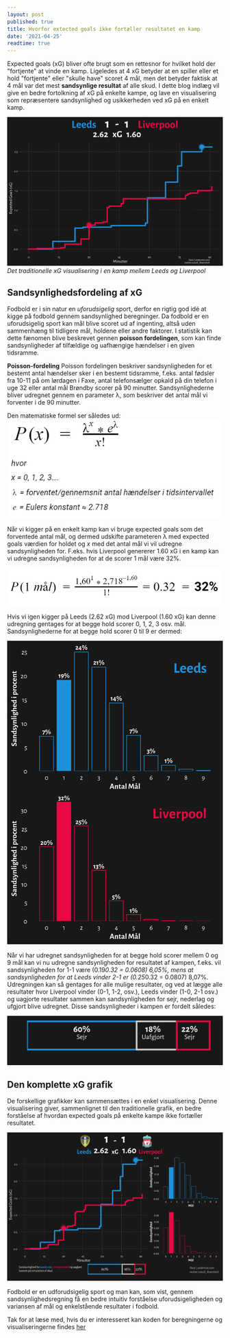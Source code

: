 ```yaml
---
layout: post
published: true
title: Hvorfor extected goals ikke fortæller resultatet en kamp
date: '2021-04-25'
readtime: true
---
```


Expected goals (xG) bliver ofte brugt som en rettesnor for hvilket hold der "fortjente" at vinde en kamp. Ligeledes at 4 xG betyder at en spiller eller et hold "fortjente" eller "skulle have" scoret 4 mål, men det betyder faktisk at 4 mål var det mest **sandsynlige resultat** af alle skud. I dette blog indlæg vil give en bedre fortolkning af xG på enkelte kampe, og lave en visualisering som repræsentere sandsynlighed og usikkerheden ved xG på en enkelt kamp.

![alt text](/img/xG_infographic/Leeds_vs_Liverpool_xG_racechart_gw32.png)
_Det traditionelle xG visualisering i en kamp mellem Leeds og Liverpool_

## Sandsynlighedsfordeling af xG

Fodbold er i sin natur en _uforudsigelig_ sport, derfor en rigtig god idé at kigge på fodbold gennem sandsynlighed beregninger. Da fodbold er en uforudsigelig sport kan mål blive scoret ud af ingenting, altså uden sammenhæng til tidligere mål, holdene eller andre faktorer. I statistik kan dette fænomen blive beskrevet gennen __poisson fordelingen__, som kan finde sandsynligheder af tilfældige og uafhængige hændelser i en given tidsramme.

**Poisson-fordeling**
Poisson fordelingen beskriver sandsynligheden for et bestemt antal hændelser sker i en bestemt tidsramme, f.eks. antal fødsler fra 10-11 på om lørdagen i Faxe, antal telefonsælger opkald på din telefon i uge 32 eller antal mål Brøndby scorer på 90 minutter. Sandsynlighederne bliver udregnet gennem en parameter λ, som beskriver det antal mål vi forventer i de 90 minutter.

Den matematiske formel ser således ud:
![alt text](/img/xG_infographic/poisson.png)

Når vi kigger på en enkelt kamp kan vi bruge expected goals som det forventede antal mål, og dermed udskifte parameteren λ med expected goals værdien for holdet og _x_ med det antal mål vi vil udregne sandsynligheden for. F.eks. hvis Liverpool genererer 1.60 xG i en kamp kan vi udregne sandsynligheden for at de scorer 1 mål være 32%.

![alt text](/img/xG_infographic/poisson_calculated.png)

Hvis vi igen kigger på Leeds (2.62 xG) mod Liverpool (1.60 xG) kan denne udregning gentages for at begge hold scorer 0, 1, 2, 3 osv. mål. Sandsynlighederne for at begge hold scorer 0 til 9 er dermed:

![alt text](/img/xG_infographic/goal_probabilities_viz.png)

Når vi har udregnet sandsynligheden for at begge hold scorer mellem 0 og 9 mål kan vi nu udregne sandsynligheden for resultatet af kampen, f.eks. vil sandsynligheden for 1-1 være (0.19*0.32 = 0.0608) 6,05%, mens at sandsynligheden for at Leeds vinder 2-1 er (0.25*0.32 = 0.0807) 8,07%.
Udregningen kan så gentages for alle mulige resultater, og ved at lægge alle resultater hvor Liverpool vinder (0-1, 1-2, osv.), Leeds vinder (1-0, 2-1 osv.) og uagjorte resultater sammen kan sandsynligheden for sejr, nederlag og ufgjort blive udregnet. Disse sandsynligheder i kampen er fordelt således:

![alt text](/img/xG_infographic/win_probability_viz.png)

## Den komplette xG grafik

De forskellige grafikker kan sammensættes i en enkel visualisering. Denne visualisering giver, sammenlignet til den traditionelle grafik, en bedre forståelse af hvordan expected goals på enkelte kampe ikke fortæller resultatet. 

![alt text](/img/xG_infographic/Leeds_vs_Liverpool_xG_infographic_gw32.png)

Fodbold er en udforudsigelig sport og man kan, som vist, gennem sandsynlighedsregning få en bedre intuitiv forståelse uforudsigeligheden og variansen af mål og enkelstående resultater i fodbold.

Tak for at læse med, hvis du er interesseret kan koden for beregningerne og visualiseringerne findes [her](https://github.com/C-Roensholt/Improving-Match-xG-Infographics)